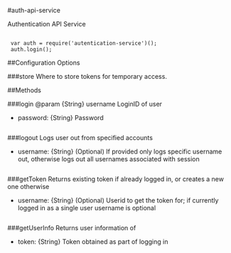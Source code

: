 

#auth-api-service

<!-- module desc -->

Authentication API Service

```
 
 var auth = require('autentication-service')();
 auth.login();

```

##Configuration Options

###store
Where to store tokens for temporary access.

##Methods

###login
@param {String} username LoginID of user

- password: {String} Password

````

````

###logout
Logs user out from specified accounts

- username: {String} (Optional) If provided only logs specific username out, otherwise logs out all usernames associated with session

````

````

###getToken
Returns existing token if already logged in, or creates a new one otherwise

- username: {String} (Optional) Userid to get the token for; if currently logged in as a single user username is optional

````

````

###getUserInfo
Returns user information of

- token: {String} Token obtained as part of logging in

````

````


